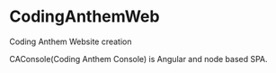 # CodingAnthemWeb
Coding Anthem Website creation

CAConsole(Coding Anthem Console) is Angular and node based SPA.